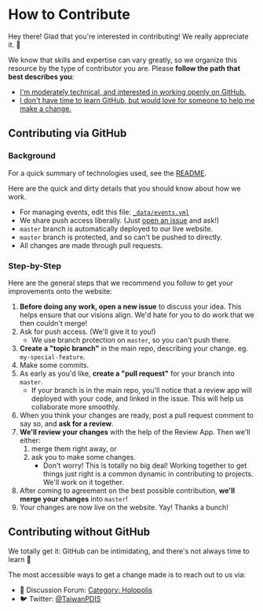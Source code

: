# How to Contribute

Hey there! Glad that you're interested in contributing! We really
appreciate it. :tada:

We know that skills and expertise can vary greatly, so we organize this
resource by the type of contributor you are. Please **follow the path that
best describes you**:

* [I'm moderately technical, and interested in working openly on
  GitHub.][audience-technical]
* [I don't have time to learn GitHub, but would love for someone to help me
  make a change.][audience-no-github]

## Contributing via GitHub

### Background

For a quick summary of technologies used, see the [README][tech-used].

Here are the quick and dirty details that you should know about how we
work.

* For managing events, edit this file:
  [`_data/events.yml`](_data/events.yml)
* We share push access liberally. (Just [open an issue][new-issue] and ask!)
* `master` branch is automatically deployed to our live website.
* `master` branch is protected, and so can't be pushed to directly.
* All changes are made through pull requests.

### Step-by-Step

Here are the general steps that we recommend you follow to get your
improvements onto the website:

1. **Before doing any work, open a new issue** to discuss your idea.
   This helps ensure that our visions align. We'd hate for you to do
   work that we then couldn't merge!
2. Ask for push access. (We'll give it to you!)
    * We use branch protection on `master`, so you can't push there.
3. **Create a "topic branch"** in the main repo, describing your change. eg.
   `my-special-feature`.
4. Make some commits.
5. As early as you'd like, **create a "pull request"** for your branch into
   `master`.
    * If your branch is in the main repo, you'll notice that a review app
      will deployed with your code, and linked in the issue. This will
      help us collaborate more smoothly.
6. When you think your changes are ready, post a pull request comment to
   say so, and **ask for a review**.
7. **We'll review your changes** with the help of the Review App. Then we'll either:
    1. merge them right away, or
    2. ask you to make some changes.
        - Don't worry! This is totally no big deal! Working together to get
          things just right is a common dynamic in contributing to projects.
          We'll work on it together.
8. After coming to agreement on the best possible contribution, **we'll
   merge your changes** into `master`!
9. Your changes are now live on the website. Yay! Thanks a bunch!

## Contributing without GitHub

We totally get it: GitHub can be intimidating, and there's not always time to
learn :slightly_smiling_face:

The most accessible ways to get a change made is to reach out to us via:

  * :speech_balloon: Discussion Forum:
    [Category: Holopolis](https://talk.pdis.nat.gov.tw/c/holopolis)
  * :bird: Twitter: [@TaiwanPDIS](https://twitter.com/TaiwanPDIS)

<!-- Links -->
   [forking]: https://guides.github.com/activities/forking/
   [tech-used]: https://github.com/pdis/holopolis.pdis.tw/#technologies-used
   [audience-technical]: #contributing-via-github
   [audience-no-github]: #contributing-without-github
   [new-issue]: https://github.com/pdis/holopolis.pdis.tw/issues/new
